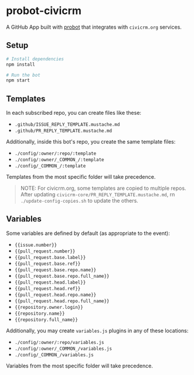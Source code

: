 # probot-civicrm

A GitHub App built with [probot](https://github.com/probot/probot) that
integrates with `civicrm.org` services.

## Setup

```sh
# Install dependencies
npm install

# Run the bot
npm start
```

## Templates

In each subscribed repo, you can create files like these:

* `.github/ISSUE_REPLY_TEMPLATE.mustache.md`
* `.github/PR_REPLY_TEMPLATE.mustache.md`

Additionally, inside this bot's repo, you create the same template files:

* `./config/:owner/:repo/:template`
* `./config/:owner/_COMMON_/:template`
* `./config/_COMMON_/:template`

Templates from the most specific folder will take precedence.

> NOTE: For civicrm.org, some templates are copied to multiple repos.
> After updating `civicrm-core/PR_REPLY_TEMPLATE.mustache.md`, rn
> `./update-config-copies.sh` to update the others.

## Variables

Some variables are defined by default (as appropriate to the event):

 * `{{issue.number}}`
 * `{{pull_request.number}}`
 * `{{pull_request.base.label}}`
 * `{{pull_request.base.ref}}`
 * `{{pull_request.base.repo.name}}`
 * `{{pull_request.base.repo.full_name}}`
 * `{{pull_request.head.label}}`
 * `{{pull_request.head.ref}}`
 * `{{pull_request.head.repo.name}}`
 * `{{pull_request.head.repo.full_name}}`
 * `{{repository.owner.login}}`
 * `{{repository.name}}`
 * `{{repository.full_name}}`

Additionally, you may create `variables.js` plugins in any of these locations:

* `./config/:owner/:repo/variables.js`
* `./config/:owner/_COMMON_/variables.js`
* `./config/_COMMON_/variables.js`

Variables from the most specific folder will take precedence.
